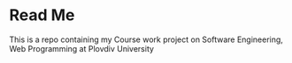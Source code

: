 # Read Me
This is a repo containing my Course work project on Software Engineering, Web Programming at Plovdiv University
